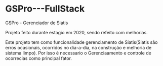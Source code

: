 # GSPro---FullStack
GSPro - Gerenciador de Siatis


Projeto feito durante estagio em 2020, sendo refeito com melhorias.

Este projeto tem como funcionalidade gerenciamento de Siatis(Siatis são erros ocasionais, ocorridos no dia-a-dia, na construção e melhoria de sistema limpo). Por isso é necessario o Gerenciaamento e controle de ocorrecias como principal fator.
